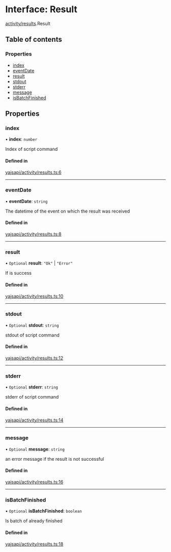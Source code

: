 # Interface: Result

[activity/results](../modules/activity_results.md).Result

## Table of contents

### Properties

- [index](activity_results.Result.md#index)
- [eventDate](activity_results.Result.md#eventdate)
- [result](activity_results.Result.md#result)
- [stdout](activity_results.Result.md#stdout)
- [stderr](activity_results.Result.md#stderr)
- [message](activity_results.Result.md#message)
- [isBatchFinished](activity_results.Result.md#isbatchfinished)

## Properties

### index

• **index**: `number`

Index of script command

#### Defined in

[yajsapi/activity/results.ts:6](https://github.com/golemfactory/yajsapi/blob/e4105b2/yajsapi/activity/results.ts#L6)

___

### eventDate

• **eventDate**: `string`

The datetime of the event on which the result was received

#### Defined in

[yajsapi/activity/results.ts:8](https://github.com/golemfactory/yajsapi/blob/e4105b2/yajsapi/activity/results.ts#L8)

___

### result

• `Optional` **result**: ``"Ok"`` \| ``"Error"``

If is success

#### Defined in

[yajsapi/activity/results.ts:10](https://github.com/golemfactory/yajsapi/blob/e4105b2/yajsapi/activity/results.ts#L10)

___

### stdout

• `Optional` **stdout**: `string`

stdout of script command

#### Defined in

[yajsapi/activity/results.ts:12](https://github.com/golemfactory/yajsapi/blob/e4105b2/yajsapi/activity/results.ts#L12)

___

### stderr

• `Optional` **stderr**: `string`

stderr of script command

#### Defined in

[yajsapi/activity/results.ts:14](https://github.com/golemfactory/yajsapi/blob/e4105b2/yajsapi/activity/results.ts#L14)

___

### message

• `Optional` **message**: `string`

an error message if the result is not successful

#### Defined in

[yajsapi/activity/results.ts:16](https://github.com/golemfactory/yajsapi/blob/e4105b2/yajsapi/activity/results.ts#L16)

___

### isBatchFinished

• `Optional` **isBatchFinished**: `boolean`

Is batch of already finished

#### Defined in

[yajsapi/activity/results.ts:18](https://github.com/golemfactory/yajsapi/blob/e4105b2/yajsapi/activity/results.ts#L18)
